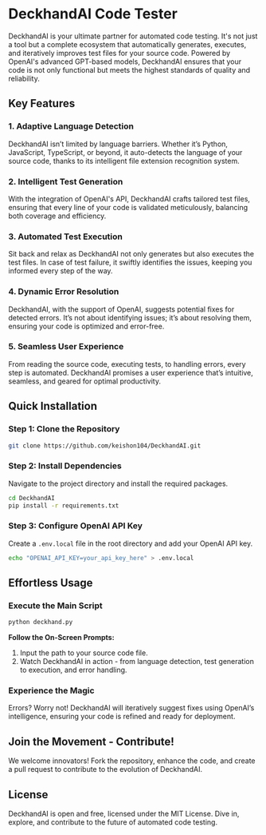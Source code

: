 # DeckhandAI Code Tester

DeckhandAI is your ultimate partner for automated code testing. It's not just a tool but a complete ecosystem that automatically generates, executes, and iteratively improves test files for your source code. Powered by OpenAI's advanced GPT-based models, DeckhandAI ensures that your code is not only functional but meets the highest standards of quality and reliability.

## Key Features

### 1. **Adaptive Language Detection**
DeckhandAI isn’t limited by language barriers. Whether it’s Python, JavaScript, TypeScript, or beyond, it auto-detects the language of your source code, thanks to its intelligent file extension recognition system.

### 2. **Intelligent Test Generation**
With the integration of OpenAI's API, DeckhandAI crafts tailored test files, ensuring that every line of your code is validated meticulously, balancing both coverage and efficiency.

### 3. **Automated Test Execution**
Sit back and relax as DeckhandAI not only generates but also executes the test files. In case of test failure, it swiftly identifies the issues, keeping you informed every step of the way.

### 4. **Dynamic Error Resolution**
DeckhandAI, with the support of OpenAI, suggests potential fixes for detected errors. It’s not about identifying issues; it’s about resolving them, ensuring your code is optimized and error-free.

### 5. **Seamless User Experience**
From reading the source code, executing tests, to handling errors, every step is automated. DeckhandAI promises a user experience that’s intuitive, seamless, and geared for optimal productivity.

## Quick Installation

### Step 1: Clone the Repository
```bash
git clone https://github.com/keishon104/DeckhandAI.git
```

### Step 2: Install Dependencies
Navigate to the project directory and install the required packages.
```bash
cd DeckhandAI
pip install -r requirements.txt
```

### Step 3: Configure OpenAI API Key
Create a `.env.local` file in the root directory and add your OpenAI API key.
```bash
echo "OPENAI_API_KEY=your_api_key_here" > .env.local
```

## Effortless Usage

### Execute the Main Script
```bash
python deckhand.py
```

**Follow the On-Screen Prompts:**
1. Input the path to your source code file.
2. Watch DeckhandAI in action - from language detection, test generation to execution, and error handling.

### Experience the Magic
Errors? Worry not! DeckhandAI will iteratively suggest fixes using OpenAI’s intelligence, ensuring your code is refined and ready for deployment.

## Join the Movement - Contribute!

We welcome innovators! Fork the repository, enhance the code, and create a pull request to contribute to the evolution of DeckhandAI.

## License

DeckhandAI is open and free, licensed under the MIT License. Dive in, explore, and contribute to the future of automated code testing.
